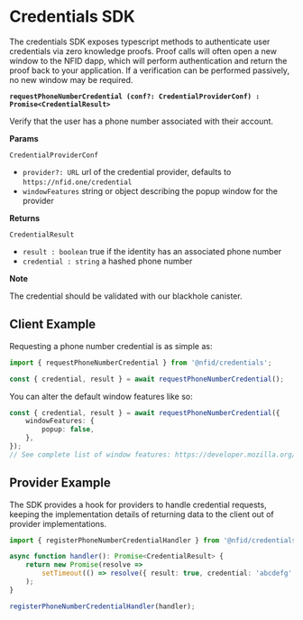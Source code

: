 # Credentials SDK

The credentials SDK exposes typescript methods to authenticate user credentials via zero knowledge proofs. Proof calls will often open a new window to the NFID dapp, which will perform authentication and return the proof back to your application. If a verification can be performed passively, no new window may be required.

**`requestPhoneNumberCredential (conf?: CredentialProviderConf) : Promise<CredentialResult>`**

Verify that the user has a phone number associated with their account.

**Params**

`CredentialProviderConf`

-   `provider?: URL` url of the credential provider, defaults to `https://nfid.one/credential`
-   `windowFeatures` string or object describing the popup window for the provider

**Returns**

`CredentialResult`

-   `result : boolean` true if the identity has an associated phone number
-   `credential : string` a hashed phone number

**Note**

The credential should be validated with our blackhole canister.

## Client Example

Requesting a phone number credential is as simple as:

```typescript
import { requestPhoneNumberCredential } from '@nfid/credentials';

const { credential, result } = await requestPhoneNumberCredential();
```

You can alter the default window features like so:

```typescript
const { credential, result } = await requestPhoneNumberCredential({
    windowFeatures: {
        popup: false,
    },
});
// See complete list of window features: https://developer.mozilla.org/en-US/docs/Web/API/Window/open#parameters
```

## Provider Example

The SDK provides a hook for providers to handle credential requests, keeping the implementation details of returning data to the client out of provider implementations.

```typescript
import { registerPhoneNumberCredentialHandler } from '@nfid/credentials';

async function handler(): Promise<CredentialResult> {
    return new Promise(resolve =>
        setTimeout(() => resolve({ result: true, credential: 'abcdefg' }), 3000)
    );
}

registerPhoneNumberCredentialHandler(handler);
```
